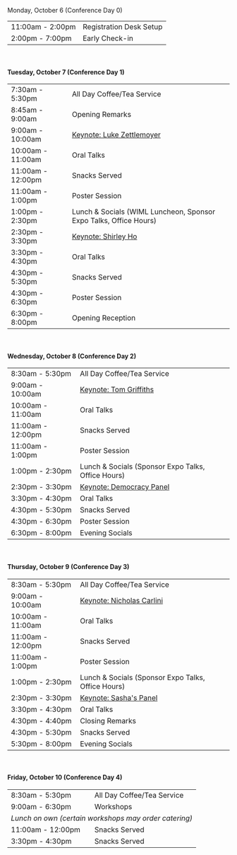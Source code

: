 Monday, October 6 (Conference Day 0)

<table>
<tr><td><div class="text-secondary">11:00am - 2:00pm</div></td><td>Registration Desk Setup</td></tr>
<tr><td><div class="text-secondary">2:00pm - 7:00pm</div></td><td>Early Check-in</td></tr>
</table>

<br/>
<h4>Tuesday, October 7 (Conference Day 1)</h4>

<table>
<tr><td><div class="text-secondary">7:30am - 5:30pm</div></td><td>All Day Coffee/Tea Service</td></tr>
<tr><td><div class="text-secondary">8:45am - 9:00am</div></td><td>Opening Remarks</td></tr>
<!-- <tr><td colspan=2 style="font-style:italic">Session 1 (Sponsored by <a href="#">TBD</a>)</td></tr> -->
<tr><td><div class="text-secondary">9:00am - 10:00am</div></td><td><a href="/Keynotes.html">Keynote: Luke Zettlemoyer</a></td></tr>
<tr><td><div class="text-secondary">10:00am - 11:00am</div></td><td>Oral Talks</td></tr>
<tr><td><div class="text-secondary">11:00am - 12:00pm</div></td><td>Snacks Served</td></tr>
<tr><td><div class="text-secondary">11:00am - 1:00pm</div></td><td>Poster Session</td></tr>
<tr><td><div class="text-secondary">1:00pm - 2:30pm</div></td><td>Lunch & Socials (WIML Luncheon, Sponsor Expo Talks, Office Hours)</td></tr>
<!-- <tr><td colspan=2 style="font-style:italic">Session 2 (Sponsored by <a href="#">TBD</a>)</td></tr> -->
<tr><td><div class="text-secondary">2:30pm - 3:30pm</div></td><td><a href="/Keynotes.html">Keynote: Shirley Ho</a></td></tr>
<tr><td><div class="text-secondary">3:30pm - 4:30pm</div></td><td>Oral Talks</td></tr>
<tr><td><div class="text-secondary">4:30pm - 5:30pm</div></td><td>Snacks Served</td></tr>
<tr><td><div class="text-secondary">4:30pm - 6:30pm</div></td><td>Poster Session</td></tr>
<tr><td><div class="text-secondary">6:30pm - 8:00pm</div></td><td>Opening Reception</td></tr>
</table>

<br/>
<h4>Wednesday, October 8 (Conference Day 2)</h4>

<table>
<tr><td><div class="text-secondary">8:30am - 5:30pm</div></td><td>All Day Coffee/Tea Service</td></tr>
<tr><td><div class="text-secondary">9:00am - 10:00am</div></td><td><a href="/Keynotes.html">Keynote: Tom Griffiths</a></td></tr>
<tr><td><div class="text-secondary">10:00am - 11:00am</div></td><td>Oral Talks</td></tr>
<tr><td><div class="text-secondary">11:00am - 12:00pm</div></td><td>Snacks Served</td></tr>
<tr><td><div class="text-secondary">11:00am - 1:00pm</div></td><td>Poster Session</td></tr>
<tr><td><div class="text-secondary">1:00pm - 2:30pm</div></td><td>Lunch & Socials (Sponsor Expo Talks, Office Hours)</td></tr>
<tr><td><div class="text-secondary">2:30pm - 3:30pm</div></td><td><a href="/Keynotes.html">Keynote: Democracy Panel</a></td></tr>
<tr><td><div class="text-secondary">3:30pm - 4:30pm</div></td><td>Oral Talks</td></tr>
<tr><td><div class="text-secondary">4:30pm - 5:30pm</div></td><td>Snacks Served</td></tr>
<tr><td><div class="text-secondary">4:30pm - 6:30pm</div></td><td>Poster Session</td></tr>
<tr><td><div class="text-secondary">6:30pm - 8:00pm</div></td><td>Evening Socials</td></tr>
</table>

<br/>
<h4>Thursday, October 9 (Conference Day 3)</h4>

<table>
<tr><td><div class="text-secondary">8:30am - 5:30pm</div></td><td>All Day Coffee/Tea Service</td></tr>
<tr><td><div class="text-secondary">9:00am - 10:00am</div></td><td><a href="/Keynotes.html">Keynote: Nicholas Carlini</a></td></tr>
<tr><td><div class="text-secondary">10:00am - 11:00am</div></td><td>Oral Talks</td></tr>
<tr><td><div class="text-secondary">11:00am - 12:00pm</div></td><td>Snacks Served</td></tr>
<tr><td><div class="text-secondary">11:00am - 1:00pm</div></td><td>Poster Session</td></tr>
<tr><td><div class="text-secondary">1:00pm - 2:30pm</div></td><td>Lunch & Socials (Sponsor Expo Talks, Office Hours)</td></tr>
<tr><td><div class="text-secondary">2:30pm - 3:30pm</div></td><td><a href="/Keynotes.html">Keynote: Sasha's Panel</a></td></tr>
<tr><td><div class="text-secondary">3:30pm - 4:30pm</div></td><td>Oral Talks</td></tr>
<tr><td><div class="text-secondary">4:30pm - 4:40pm</div></td><td>Closing Remarks</td></tr>
<tr><td><div class="text-secondary">4:30pm - 5:30pm</div></td><td>Snacks Served</td></tr>
<tr><td><div class="text-secondary">5:30pm - 8:00pm</div></td><td>Evening Socials</td></tr>
</table>

<br/>
<h4>Friday, October 10 (Conference Day 4)</h4>

<table>
<tr><td><div class="text-secondary">8:30am - 5:30pm</div></td><td>All Day Coffee/Tea Service</td></tr>
<tr><td><div class="text-secondary">9:00am - 6:30pm</div></td><td>Workshops</td></tr>
<tr><td colspan=2 style="font-style:italic">Lunch on own (certain workshops may order catering)</td></tr>
<tr><td><div class="text-secondary">11:00am - 12:00pm</div></td><td>Snacks Served</td></tr>
<tr><td><div class="text-secondary">3:30pm - 4:30pm</div></td><td>Snacks Served</td></tr>
</table>